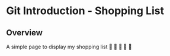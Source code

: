 # Git Introduction - Shopping List

## Overview

A simple page to display my shopping list :apple: :banana: :bread: :egg: :poultry_leg:
